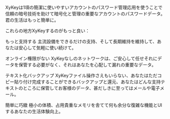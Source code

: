 XyKeyは1項の簡潔に使いやすいアカウントのパスワード管理応用を使うことで信頼の暗号技術を助けて暗号化と管理の重要なアカウントのパスワードデータ。君の生活はもっと簡単に。

これらの地方XyKeyするのがもっと良い：

もっと支持する
主流設備をできるだけの支持、そして長期維持を維持して、あなたは安心して気軽に使い続けて。

オンライン権限がない
XyKeyなしのネットワークは、ご安心して任せそれにデータを保管する必要がなく、それはあなたを心配して漏れの重要なデータ。

テキスト化バックアップ
XyKeyファイル操作さえもいらない、あなたはただコピー貼り付け完成することができるバックアップと還元、あなたはどんな支持テキストのところに保管してお客様のデータ、甚だしきに至ってはメールや電子メール。

簡単に巧緻
極小の体積、占用貴重なメモリを舎てて何も余分な復雑な機能とUIするあなたの生活体験向上。